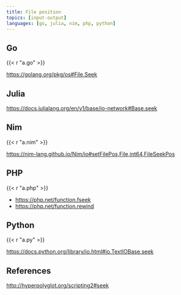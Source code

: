 ```yaml
---
title: File position
topics: [input-output]
languages: [go, julia, nim, php, python]
---
```


## Go

{{< r "a.go" >}}

<https://golang.org/pkg/os#File.Seek>

## Julia

<https://docs.julialang.org/en/v1/base/io-network#Base.seek>

## Nim

{{< r "a.nim" >}}

<https://nim-lang.github.io/Nim/io#setFilePos,File,int64,FileSeekPos>

## PHP

{{< r "a.php" >}}

- <https://php.net/function.fseek>
- <https://php.net/function.rewind>

## Python

{{< r "a.py" >}}

<https://docs.python.org/library/io.html#io.TextIOBase.seek>

## References

<http://hyperpolyglot.org/scripting2#seek>

